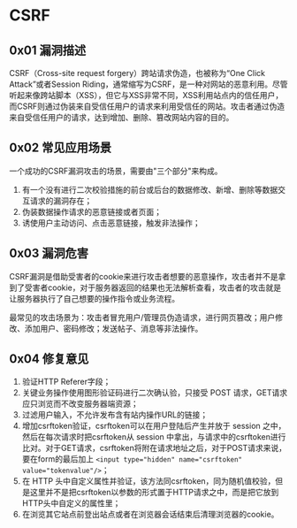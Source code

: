 # CSRF

## 0x01 漏洞描述

CSRF（Cross-site request forgery）跨站请求伪造，也被称为“One Click Attack”或者Session Riding，通常缩写为CSRF，是一种对网站的恶意利用。尽管听起来像跨站脚本（XSS），但它与XSS非常不同，XSS利用站点内的信任用户，而CSRF则通过伪装来自受信任用户的请求来利用受信任的网站。攻击者通过伪造来自受信任用户的请求，达到增加、删除、篡改网站内容的目的。

## 0x02 常见应用场景

一个成功的CSRF漏洞攻击的场景，需要由"三个部分"来构成。 

1. 有一个没有进行二次校验措施的前台或后台的数据修改、新增、删除等数据交互请求的漏洞存在； 
2. 伪装数据操作请求的恶意链接或者页面； 
3. 诱使用户主动访问、点击恶意链接，触发非法操作；

## 0x03 漏洞危害

CSRF漏洞是借助受害者的cookie来进行攻击者想要的恶意操作，攻击者并不是拿到了受害者cookie，对于服务器返回的结果也无法解析查看，攻击者的攻击就是让服务器执行了自己想要的操作指令或业务流程。

最常见的攻击场景为：攻击者冒充用户/管理员伪造请求，进行网页篡改；用户修改、添加用户、密码修改；发送帖子、消息等非法操作。

## 0x04 修复意见

1. 验证HTTP Referer字段；
2. 关键业务操作使用图形验证码进行二次确认验，只接受 POST 请求，GET请求应只浏览而不改变服务器端资源；
3. 过滤用户输入，不允许发布含有站内操作URL的链接；
4. 增加csrftoken验证，csrftoken可以在用户登陆后产生并放于 session 之中，然后在每次请求时把csrftoken从 session 中拿出，与请求中的csrftoken进行比对。对于GET请求，csrftoken将附在请求地址之后，对于POST请求来说，要在form的最后加上 `<input type="hidden" name="csrftoken" value="tokenvalue"/>`；
5. 在 HTTP 头中自定义属性并验证，该方法同csrftoken，同为随机值校验，但是这里并不是把csrftoken以参数的形式置于HTTP请求之中，而是把它放到 HTTP头中自定义的属性里；
6. 在浏览其它站点前登出站点或者在浏览器会话结束后清理浏览器的cookie。
